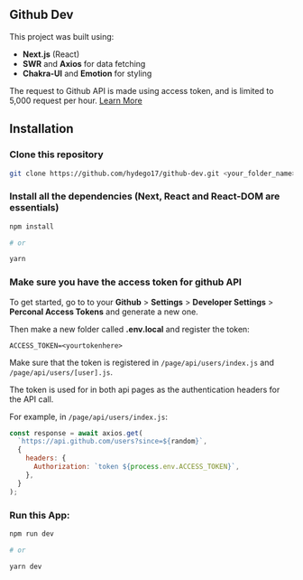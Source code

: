 ## Github Dev

This project was built using:

- **Next.js** (React)
- **SWR** and **Axios** for data fetching
- **Chakra-UI** and **Emotion** for styling

The request to Github API is made using access token, and is limited to 5,000 request per hour. [Learn More](https://docs.github.com/en/free-pro-team@latest/developers/apps/rate-limits-for-github-apps#user-to-server-requests)

## Installation

### Clone this repository

```sh
git clone https://github.com/hydego17/github-dev.git <your_folder_name>
```

### Install all the dependencies (Next, React and React-DOM are essentials)

```sh
npm install

# or

yarn
```

### Make sure you have the access token for github API

To get started, go to to your **Github** > **Settings** > **Developer Settings** > **Perconal Access Tokens** and generate a new one.

Then make a new folder called **.env.local** and register the token:

```
ACCESS_TOKEN=<yourtokenhere>
```

Make sure that the token is registered in `/page/api/users/index.js` and `/page/api/users/[user].js`.

The token is used for in both api pages as the authentication headers for the API call.

For example, in `/page/api/users/index.js`:

```js
const response = await axios.get(
  `https://api.github.com/users?since=${random}`,
  {
    headers: {
      Authorization: `token ${process.env.ACCESS_TOKEN}`,
    },
  }
);
```

### Run this App:

```sh
npm run dev

# or

yarn dev
```
